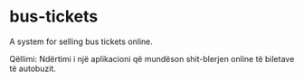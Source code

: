 # bus-tickets

A system for selling bus tickets online.

Qëllimi: Ndërtimi i një aplikacioni që mundëson shit-blerjen online të biletave të autobuzit.

